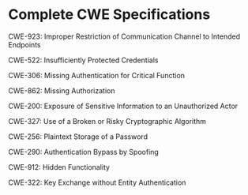 

# Complete CWE Specifications

CWE-923: Improper Restriction of Communication Channel to Intended Endpoints

CWE-522: Insufficiently Protected Credentials

CWE-306: Missing Authentication for Critical Function

CWE-862: Missing Authorization

CWE-200: Exposure of Sensitive Information to an Unauthorized Actor

CWE-327: Use of a Broken or Risky Cryptographic Algorithm

CWE-256: Plaintext Storage of a Password

CWE-290: Authentication Bypass by Spoofing

CWE-912: Hidden Functionality

CWE-322: Key Exchange without Entity Authentication